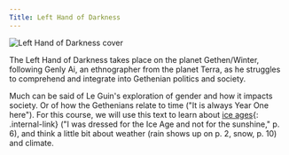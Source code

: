```yaml
---
Title: Left Hand of Darkness
---
```


![Left Hand of Darkness cover](/rda/assets/lhod-cover.png)

The Left Hand of Darkness takes place on the planet Gethen/Winter, following Genly Ai, an ethnographer from the planet Terra, as he struggles to comprehend and integrate into Gethenian politics and society.

Much can be said of Le Guin's exploration of gender and how it impacts society. Or of how the Gethenians relate to time ("It is always Year One here"). For this course, we will use this text to learn about [ice ages](/rda/cccf-ice-ages){: .internal-link} ("I was dressed for the Ice Age and not for the sunshine," p. 6), and think a little bit about weather (rain shows up on p. 2, snow, p. 10) and climate.





